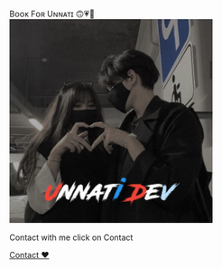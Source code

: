 <!DOCTYPE html>
<html lang="en">
  <head>
    <meta charset="UTF-8" />
    <meta name="viewport" content="width=device-width, initial-scale=1.0" />
    Bᴏᴏᴋ Fᴏʀ Uɴɴᴀᴛɪ 🙃💗🌸 </span>
    <img src="IMG/love.jpg" height="360" width="360" alt="">
    <link rel="stylesheet" href="dev.css" />
  </head>
  <body>
    <div class="container">
      <p></p>Contact with me click on Contact</p>
      <div class="ribbon"></div>
      <div class="tag">
        <a href="Dev/Contact?link"> Contact ♥️</a>
      </div>
    </div>
  </body>
</html>

